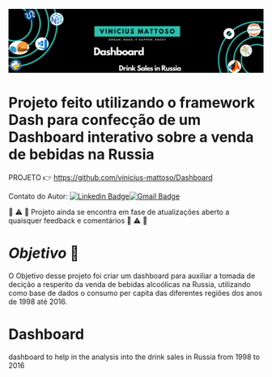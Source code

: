 ![Welcome](/cover.png?raw=true)

# Projeto feito utilizando o framework Dash para confecção de um Dashboard interativo sobre a venda de bebidas na Russia


PROJETO :point_right: <https://github.com/vinicius-mattoso/Dashboard>

Contato do Autor: [![Linkedin Badge](https://img.shields.io/badge/-LinkedIn-blue?style=flat-square&logo=Linkedin&logoColor=white&link=https://www.linkedin.com/in/vinicius-mattoso/)](https://www.linkedin.com/in/vinicius-mattoso/)[![Gmail Badge](https://img.shields.io/badge/-Gmail-c14438?style=flat-square&logo=Gmail&logoColor=white&link=mailto:vinicius.vmrs@gmail.com)](mailto:vinicius.vmrs@gmail.com)

:construction: :warning: :construction:
Projeto ainda se encontra em fase de atualizações
aberto a quaisquer feedback e comentários
:construction: :warning: :construction:

# ***Objetivo*** :dart:
  O Objetivo desse projeto foi criar um dashboard para auxiliar a tomada de decição a resperito da venda de bebidas alcoólicas na Russia, utilizando como base de dados o consumo per capita das diferentes regiões dos anos de 1998 até 2016.



# Dashboard
 dashboard to help in the analysis into the drink sales in Russia from 1998 to 2016

